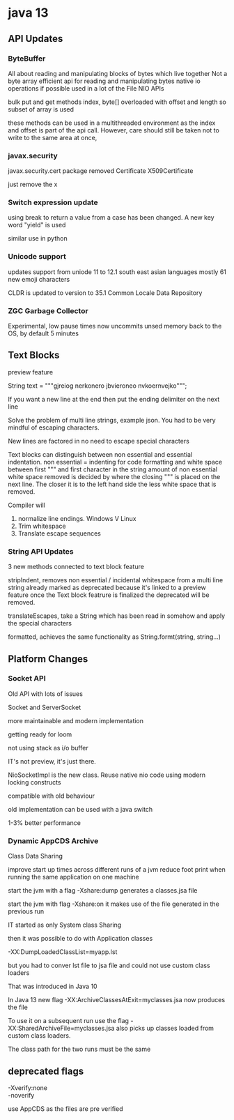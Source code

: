 # java 13

## API Updates

### ByteBuffer

All about reading and manipulating blocks of bytes which live together
Not a byte array
efficient api for reading and manipulating bytes
native io operations if possible
used in a lot of the File NIO APIs

bulk put and get methods
  index, byte[]
  overloaded with offset and length so subset of array is used

these methods can be used in a multithreaded environment as the index and offset is part of the api call.
However, care should still be taken not to write to the same area at once,

### javax.security

javax.security.cert package removed
  Certificate
  X509Certificate

just remove the x

### Switch expression update

using break to return a value from a case has been changed.
A new key word "yield" is used

similar use in python

### Unicode support

updates support from uniode 11 to 12.1
south east asian languages mostly
61 new emoji characters

CLDR is updated to version to 35.1
Common Locale Data Repository

### ZGC Garbage Collector

Experimental, low pause times
now uncommits unsed memory back to the OS, by default 5 minutes

## Text Blocks

preview feature

String text = """gjreiog
nerkonero
jbvieroneo
nvkoernvejko""";

If you want a new line at the end then put the ending delimiter on the next line

Solve the problem of multi line strings, example json.
You had to be very mindful of escaping characters.

New lines are factored in
no need to escape special characters

Text blocks can distinguish between non essential and essential indentation.
non essential =  indenting for code formatting and white space between first """ and first character in the string
amount of non essential white space removed is decided by where the closing """ is placed on the next line.
The closer it is to the left hand side the less white space that is removed.

Compiler will
1. normalize line endings. Windows V Linux
2. Trim whitespace
3. Translate escape sequences

### String API Updates

3 new methods connected to text block feature

stripIndent, removes non essential / incidental whitespace from a multi line string
  already marked as deprecated
  because it's linked to a preview feature
  once the Text block featrure is finalized the deprecated will be removed.

translateEscapes, take a String which has been read in somehow and apply the special characters

formatted, achieves the same functionality as String.formt(string, string...)

## Platform Changes

### Socket API

Old API with lots of issues

Socket and ServerSocket

more maintainable and modern implementation

getting ready for loom

not using stack as i/o buffer

IT's not preview, it's just there.

NioSocketImpl is the new class.
Reuse native nio code
using modern locking constructs

compatible with old behaviour

old implementation can be used with a java switch

1-3% better performance

### Dynamic AppCDS Archive

Class Data Sharing

improve start up times across different runs of a jvm
reduce foot print when running the same application on one machine

start the jvm with a flag -Xshare:dump
generates a classes.jsa file

start the jvm with flag -Xshare:on
it makes use of the file generated in the previous run

IT started as only System class Sharing

then it was possible to do with Application classes

-XX:DumpLoadedClassList=myapp.lst

but you had to conver lst file to jsa file
and could not use custom class loaders

That was introduced in Java 10

In Java 13 new flag -XX:ArchiveClassesAtExit=myclasses.jsa now produces the file

To use it on a subsequent run use the flag -XX:SharedArchiveFile=myclasses.jsa
also picks up classes loaded from custom class loaders.

The class path for the two runs must be the same

## deprecated flags

-Xverify:none   
-noverify

use AppCDS as the files are pre verified
